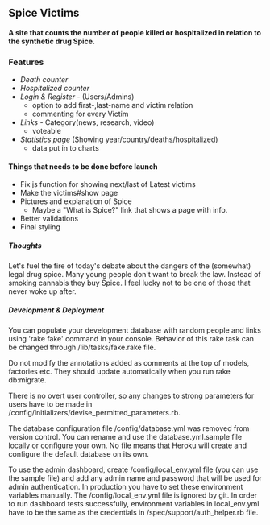## Spice Victims

**A site that counts the number of people killed or hospitalized in relation to the synthetic drug Spice.**

### Features

* *Death counter*
* *Hospitalized counter*
* *Login & Register* - (Users/Admins)
  * option to add first-,last-name and victim relation
  * commenting for every Victim
* *Links* - Category(news, research, video)
  * voteable
* *Statistics page* (Showing year/country/deaths/hospitalized)
  * data put in to charts

#### Things that needs to be done before launch

* Fix js function for showing next/last of Latest victims
* Make the victims#show page
* Pictures and explanation of Spice
  * Maybe a "What is Spice?" link that shows a page with info.
* Better validations
* Final styling

##### Thoughts

Let's fuel the fire of today's debate about the dangers of the (somewhat) legal drug spice.
Many young people don't want to break the law. Instead of smoking cannabis they buy Spice.
I feel lucky not to be one of those that never woke up after.

##### Development & Deployment

You can populate your development database with random people and links using
'rake fake' command in your console. Behavior of this rake task can be changed through
/lib/tasks/fake.rake file.

Do not modify the annotations added as comments at the top of models, factories etc.
They should update automatically when you run rake db:migrate.

There is no overt user controller, so any changes to strong parameters for users have
to be made in /config/initializers/devise_permitted_parameters.rb.

The database configuration file /config/database.yml was removed from version control.
You can rename and use the database.yml.sample file locally or configure your own.
No file means that Heroku will create and configure the default database on its own.

To use the admin dashboard, create /config/local_env.yml file (you can use the sample file)
and add any admin name and password that will be used for admin authentication. In
production you have to set these environment variables manually. The /config/local_env.yml
file is ignored by git. In order to run dashboard tests successfully, environment variables
in local_env.yml have to be the same as the credentials in /spec/support/auth_helper.rb file.
